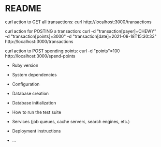# README

curl action to GET all transactions: curl http://localhost:3000/transactions

curl action for POSTING a transaction: curl -d "transaction[payer]=CHEWY" -d "transaction[points]=3000" -d "transaction[date]=2021-08-18T15:30:33" http://localhost:3000/transactions

curl action to POST spending points: curl -d "points"=100 http://localhost:3000/spend-points

- Ruby version

- System dependencies

- Configuration

- Database creation

- Database initialization

- How to run the test suite

- Services (job queues, cache servers, search engines, etc.)

- Deployment instructions

- ...
